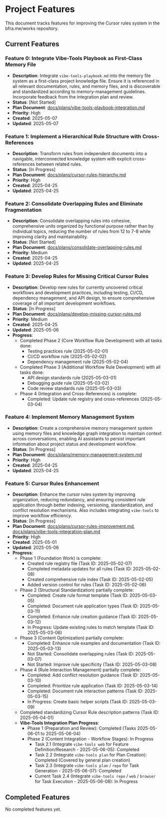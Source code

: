 # Project Features

This document tracks features for improving the Cursor rules system in the bfra.me/works repository.

## Current Features

### Feature 0: Integrate Vibe-Tools Playbook as First-Class Memory File

- **Description**: Integrate `vibe-tools-playbook.md` into the memory file system as a first-class project knowledge file. Ensure it is referenced in all relevant documentation, rules, and memory files, and is discoverable and standardized according to memory-management guidelines. Incorporate feedback from the integration plan and review.
- **Status**: [Not Started]
- **Plan Document**: [docs/plans/vibe-tools-playbook-integration.md](plans/vibe-tools-playbook-integration.md)
- **Priority**: High
- **Created**: 2025-05-07
- **Updated**: 2025-05-07

### Feature 1: Implement a Hierarchical Rule Structure with Cross-References

- **Description**: Transform rules from independent documents into a navigable, interconnected knowledge system with explicit cross-references between related rules.
- **Status**: [In Progress]
- **Plan Document**: [docs/plans/cursor-rules-hierarchy.md](plans/cursor-rules-hierarchy.md)
- **Priority**: High
- **Created**: 2025-04-25
- **Updated**: 2025-04-25

### Feature 2: Consolidate Overlapping Rules and Eliminate Fragmentation

- **Description**: Consolidate overlapping rules into cohesive, comprehensive units organized by functional purpose rather than by individual topics, reducing the number of rules from 12 to 7-8 while improving clarity and maintainability.
- **Status**: [Not Started]
- **Plan Document**: [docs/plans/consolidate-overlapping-rules.md](plans/consolidate-overlapping-rules.md)
- **Priority**: Medium
- **Created**: 2025-04-25
- **Updated**: 2025-04-25

### Feature 3: Develop Rules for Missing Critical Cursor Rules

- **Description**: Develop new rules for currently uncovered critical workflows and development practices, including testing, CI/CD, dependency management, and API design, to ensure comprehensive coverage of all important development workflows.
- **Status**: [In Progress]
- **Plan Document**: [docs/plans/develop-missing-cursor-rules.md](plans/develop-missing-cursor-rules.md)
- **Priority**: Medium
- **Created**: 2025-04-25
- **Updated**: 2025-05-06
- **Progress**:
  - Completed Phase 2 (Core Workflow Rule Development) with all tasks done:
    - Testing practices rule (2025-05-02-01)
    - CI/CD workflow rule (2025-05-02-02)
    - Dependency management rule (2025-05-02-04)
  - Completed Phase 3 (Additional Workflow Rule Development) with all tasks done:
    - API design standards rule (2025-05-03-01)
    - Debugging guide rule (2025-05-03-02)
    - Code review standards rule (2025-05-03-03)
  - Phase 4 (Integration and Cross-References) is complete:
    - Completed: Update rule registry and cross-references (2025-05-03-04)

### Feature 4: Implement Memory Management System

- **Description**: Create a comprehensive memory management system using memory files and knowledge graph integration to maintain context across conversations, enabling AI assistants to persist important information about project status and development workflow.
- **Status**: [In Progress]
- **Plan Document**: [docs/plans/memory-management-system.md](plans/memory-management-system.md)
- **Priority**: High
- **Created**: 2025-04-25
- **Updated**: 2025-04-25

### Feature 5: Cursor Rules Enhancement

- **Description**: Enhance the cursor rules system by improving organization, reducing redundancy, and ensuring consistent rule application through better indexing, versioning, standardization, and conflict resolution mechanisms. Also includes integrating `vibe-tools` to improve workflow efficiency.
- **Status**: [In Progress]
- **Plan Document**: [docs/plans/cursor-rules-improvement.md](plans/cursor-rules-improvement.md), [docs/plans/vibe-tools-integration-plan.md](plans/vibe-tools-integration-plan.md)
- **Priority**: High
- **Created**: 2025-05-01
- **Updated**: 2025-05-06
- **Progress**:
  - Phase 1 (Foundation Work) is complete:
    - Created rule registry file (Task ID: 2025-05-02-07)
    - Completed metadata updates for all rules (Task ID: 2025-05-02-08)
    - Created comprehensive rule index (Task ID: 2025-05-02-05)
    - Added version control for rules (Task ID: 2025-05-02-06)
  - Phase 2 (Structural Standardization) partially complete:
    - Completed: Create rule format template (Task ID: 2025-05-03-05)
    - Completed: Document rule application types (Task ID: 2025-05-03-11)
    - Completed: Enhance rule creation guidance (Task ID: 2025-05-03-12)
    - In Progress: Update existing rules to match template (Task ID: 2025-05-03-06)
  - Phase 3 (Content Optimization) partially complete:
    - Completed: Enhance rule examples and documentation (Task ID: 2025-05-03-13)
    - Not Started: Consolidate overlapping rules (Task ID: 2025-05-03-07)
    - Not Started: Improve rule specificity (Task ID: 2025-05-03-08)
  - Phase 4 (Rule Interaction Management) partially complete:
    - Completed: Add conflict resolution guidance (Task ID: 2025-05-03-10)
    - Completed: Prioritize rule application (Task ID: 2025-05-03-14)
    - Completed: Document rule interaction patterns (Task ID: 2025-05-03-15)
    - In Progress: Create basic helper scripts (Task ID: 2025-05-03-09)
  - Completed standardizing Cursor Rule description patterns (Task ID: 2025-05-04-01)
  - **Vibe-Tools Integration Plan Progress**:
    - Phase 1 (Preparation and Review): Completed (Tasks 2025-05-06-01 to 2025-05-06-04)
    - Phase 2 (Content Integration - Workflow Stages): In Progress
      - Task 2.1 (Integrate `vibe-tools web` for Feature Definition/Research - 2025-05-06-05): Completed
      - Task 2.2 (Integrate `vibe-tools plan` for Plan Creation): Completed (Covered by general plan creation)
      - Task 2.3 (Integrate `vibe-tools plan` / `repo` for Task Generation - 2025-05-06-07): Completed
      - Current Task 2.4 (Integrate `vibe-tools repo` / `web` / `browser` for Task Execution - 2025-05-06-08): In Progress

## Completed Features

No completed features yet.
